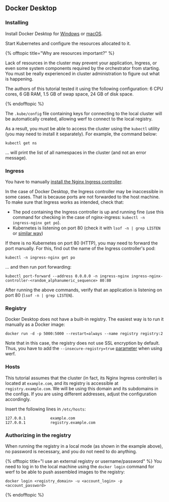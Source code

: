 ## Docker Desktop

### Installing

Install Docker Desktop for [Windows](https://docs.docker.com/docker-for-windows/install/) or [macOS](https://docs.docker.com/docker-for-mac/install/).

Start Kubernetes and configure the resources allocated to it.

{% offtopic title="Why are resources important?" %}

Lack of resources in the cluster may prevent your application, Ingress, or even some system components required by the orchestrator from starting. You must be really experienced in cluster administration to figure out what is happening.

The authors of this tutorial tested it using the following configuration: 6 CPU cores, 6 GB RAM, 1.5 GB of swap space, 24 GB of disk space. 

{% endofftopic %}

The `.kube/config` file containing keys for connecting to the local cluster will be automatically created, allowing werf to connect to the local registry.

As a result, you must be able to access the cluster using the `kubectl` utility (you may need to install it separately). For example, the command below:

```shell
kubectl get ns
```

… will print the list of all namespaces in the cluster (and not an error message).

### Ingress

You have to manually [install the Nginx Ingress controller](https://kubernetes.github.io/ingress-nginx/deploy/).

In the case of Docker Desktop, the Ingress controller may be inaccessible in some cases. That is because ports are not forwarded to the host machine. To make sure that Ingress works as intended, check that:

- The pod containing the Ingress controller is up and running fine (use this command for checking in the case of nginx-ingress: `kubectl -n ingress-nginx get po`).
- Kubernetes is listening on port 80 (check it with `lsof -n | grep LISTEN` or [similar way](https://www.google.com/search?q=check+used+ports&oq=check+used+ports))

If there is no Kubernetes on port 80 (HTTP), you may need to forward the port manually. For this, find out the name of the Ingress controller's pod:

```shell
kubectl -n ingress-nginx get po
```

… and then run port forwarding:

```shell
kubectl port-forward --address 0.0.0.0 -n ingress-nginx ingress-nginx-controller-<random_alphanumeric_sequence> 80:80
```

After running the above commands, verify that an application is listening on port 80 (`lsof -n | grep LISTEN`).

### Registry

Docker Desktop does not have a built-in registry. The easiest way is to run it manually as a Docker image:

```shell
docker run -d -p 5000:5000 --restart=always --name registry registry:2
```

Note that in this case, the registry does not use SSL encryption by default. Thus, you have to add the `--insecure-registry=true` [parameter](https://werf.io/documentation/reference/cli/werf_managed_images_add.html#options) when using werf.

### Hosts

This tutorial assumes that the cluster (in fact, its Nginx Ingress controller) is located at `example.com`, and its registry is accessible at `registry.example.com`. We will be using this domain and its subdomains in the configs. If you are using different addresses, adjust the configuration accordingly.

Insert the following lines in `/etc/hosts`:

```
127.0.0.1           example.com
127.0.0.1           registry.example.com
```

### Authorizing in the registry

When running the registry in a local mode (as shown in the example above), no password is necessary, and you do not need to do anything.

{% offtopic title="I use an external registry or username/password" %}
You need to log in to the local machine using the `docker login` command for werf to be able to push assembled images to the registry:

```shell
docker login <registry_domain> -u <account_login> -p <account_password>
```
{% endofftopic %}

